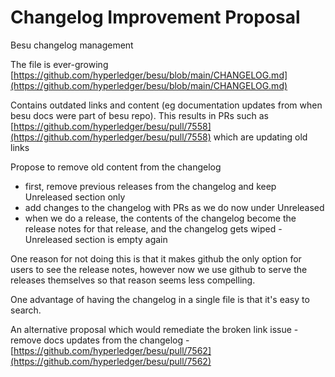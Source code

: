 # Changelog Improvement Proposal

Besu changelog management

The file is ever-growing [https://github.com/hyperledger/besu/blob/main/CHANGELOG.md](https://github.com/hyperledger/besu/blob/main/CHANGELOG.md)

Contains outdated links and content (eg documentation updates from when besu docs were part of besu repo). This results in PRs such as [https://github.com/hyperledger/besu/pull/7558](https://github.com/hyperledger/besu/pull/7558) which are updating old links

Propose to remove old content from the changelog

- first, remove previous releases from the changelog and keep Unreleased section only
- add changes to the changelog with PRs as we do now under Unreleased
- when we do a release, the contents of the changelog become the release notes for that release, and the changelog gets wiped - Unreleased section is empty again

One reason for not doing this is that it makes github the only option for users to see the release notes, however now we use github to serve the releases themselves so that reason seems less compelling.

One advantage of having the changelog in a single file is that it's easy to search.

An alternative proposal which would remediate the broken link issue - remove docs updates from the changelog - [https://github.com/hyperledger/besu/pull/7562](https://github.com/hyperledger/besu/pull/7562)